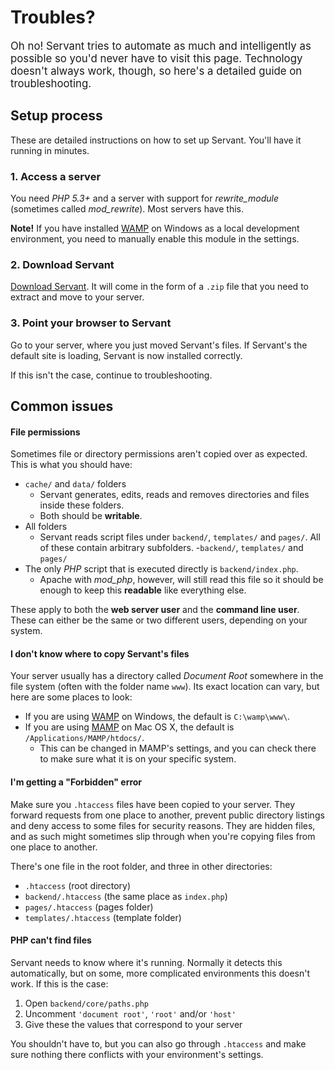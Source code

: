 
# Troubles?

<big>Oh no! Servant tries to automate as much and intelligently as possible so you'd never have to visit this page. Technology doesn't always work, though, so here's a detailed guide on troubleshooting.</big>

## Setup process

These are detailed instructions on how to set up Servant. You'll have it running in minutes.

### 1. Access a server

You need *PHP 5.3+* and a server with support for *rewrite_module* (sometimes called *mod_rewrite*). Most servers have this.

**Note!** If you have installed [WAMP](http://www.wampserver.com/en/) on Windows as a local development environment, you need to manually enable this module in the settings.



### 2. Download Servant

[Download Servant](https://github.com/Eiskis/Servant/archive/master.zip). It will come in the form of a `.zip` file that you need to extract and move to your server.



### 3. Point your browser to Servant

Go to your server, where you just moved Servant's files. If Servant's the default site is loading, Servant is now installed correctly.

If this isn't the case, continue to troubleshooting.



## Common issues

#### File permissions

Sometimes file or directory permissions aren't copied over as expected. This is what you should have:

- `cache/` and `data/` folders
	- Servant generates, edits, reads and removes directories and files inside these folders.
	- Both should be **writable**.
- All folders
	- Servant reads script files under `backend/`, `templates/` and `pages/`. All of these contain arbitrary subfolders.
	-`backend/`, `templates/` and `pages/`
- The only *PHP* script that is executed directly is `backend/index.php`.
	- Apache with *mod_php*, however, will still read this file so it should be enough to keep this **readable** like everything else.

These apply to both the **web server user** and the **command line user**. These can either be the same or two different users, depending on your system.



#### I don't know where to copy Servant's files

Your server usually has a directory called *Document Root* somewhere in the file system (often with the folder name `www`). Its exact location can vary, but here are some places to look:

- If you are using [WAMP](http://www.wampserver.com/en/) on Windows, the default is `C:\wamp\www\`.
- If you are using [MAMP](http://www.mamp.info/en/index.html) on Mac OS X, the default is `/Applications/MAMP/htdocs/`.
	- This can be changed in MAMP's settings, and you can check there to make sure what it is on your specific system.



#### I'm getting a "Forbidden" error

Make sure you `.htaccess` files have been copied to your server. They forward requests from one place to another, prevent public directory listings and deny access to some files for security reasons. They are hidden files, and as such might sometimes slip through when you're copying files from one place to another.

There's one file in the root folder, and three in other directories:

- `.htaccess` (root directory)
- `backend/.htaccess` (the same place as `index.php`)
- `pages/.htaccess` (pages folder)
- `templates/.htaccess` (template folder)



#### PHP can't find files

Servant needs to know where it's running. Normally it detects this automatically, but on some, more complicated environments this doesn't work. If this is the case:

1. Open `backend/core/paths.php`
2. Uncomment `'document root'`, `'root'` and/or `'host'`
3. Give these the values that correspond to your server

You shouldn't have to, but you can also go through `.htaccess` and make sure nothing there conflicts with your environment's settings.
